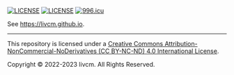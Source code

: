 [![LICENSE](https://img.shields.io/badge/BY--NC--ND-4.0-orange.svg?style=for-the-badge&logo=creativecommons)](http://creativecommons.org/licenses/by-nc-nd/4.0/ "Creative Commons Attribution-NonCommercial-NoDerivatives 4.0 International License") [![LICENSE](https://img.shields.io/badge/license-Anti%20996-red.svg?style=for-the-badge)](./LICENSE "Anti 996 License") [![996.icu](https://img.shields.io/badge/link-996.icu-red.svg?style=for-the-badge)](https://996.icu "996.icu")

See <https://livcm.github.io>.

------

This repository is licensed under a [Creative Commons Attribution-NonCommercial-NoDerivatives (CC BY-NC-ND) 4.0 International License](http://creativecommons.org/licenses/by-nc-nd/4.0/ "Creative Commons Attribution-NonCommercial-NoDerivatives 4.0 International License").

Copyright &copy; 2022-2023 livcm. All Rights Reserved.
